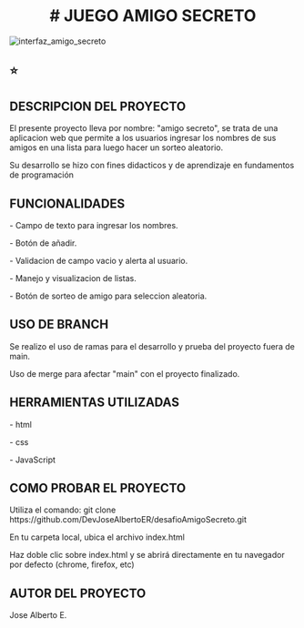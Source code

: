 <h1 align="center"> # JUEGO AMIGO SECRETO </h1>

![interfaz_amigo_secreto](https://github.com/user-attachments/assets/75e174bb-d9ca-419a-a88b-4129a318060d)

## :star:
<h2>DESCRIPCION DEL PROYECTO</h2>
<p>El presente proyecto lleva por nombre: "amigo secreto", se trata de una aplicacion web que permite a los usuarios ingresar los nombres de sus amigos en una lista para luego hacer un sorteo aleatorio.</p>
<p>Su desarrollo se hizo con fines didacticos y de aprendizaje en fundamentos de programación</p> 

<h2>FUNCIONALIDADES</h2>
<p> - Campo de texto para ingresar los nombres.</p>
<p>- Botón de añadir.</p> 
<p>- Validacion de campo vacio y alerta al usuario.</p>
<p>- Manejo y visualizacion de listas.</p>
<p>- Botón de sorteo de amigo para seleccion aleatoria.</p>

<h2>USO DE BRANCH</h2>
<p>Se realizo el uso de ramas para el desarrollo y prueba del proyecto fuera de main.</p>
<p>Uso de merge para afectar "main" con el proyecto finalizado.</p>

<h2>HERRAMIENTAS UTILIZADAS</h2>
<p>- html</p>
<p>- css</p>
<p>- JavaScript</p>

<h2>COMO PROBAR EL PROYECTO</h2>
<p>Utiliza el comando: git clone https://github.com/DevJoseAlbertoER/desafioAmigoSecreto.git</p>
<p>En tu carpeta local, ubica el archivo index.html</p>
<p>Haz doble clic sobre index.html y se abrirá directamente en tu navegador por defecto (chrome, firefox, etc)</p>

<h2>AUTOR DEL PROYECTO</h2> 
<p>Jose Alberto E.</p>


